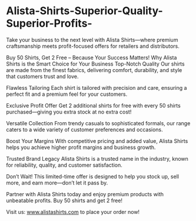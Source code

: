 # Alista-Shirts-Superior-Quality-Superior-Profits-
Take your business to the next level with Alista Shirts—where premium craftsmanship meets profit-focused offers for retailers and distributors.

Buy 50 Shirts, Get 2 Free – Because Your Success Matters!
Why Alista Shirts is the Smart Choice for Your Business
Top-Notch Quality
Our shirts are made from the finest fabrics, delivering comfort, durability, and style that customers trust and love.

Flawless Tailoring
Each shirt is tailored with precision and care, ensuring a perfect fit and a premium feel for your customers.

Exclusive Profit Offer
Get 2 additional shirts for free with every 50 shirts purchased—giving you extra stock at no extra cost!

Versatile Collection
From trendy casuals to sophisticated formals, our range caters to a wide variety of customer preferences and occasions.

Boost Your Margins
With competitive pricing and added value, Alista Shirts helps you achieve higher profit margins and business growth.

Trusted Brand Legacy
Alista Shirts is a trusted name in the industry, known for reliability, quality, and customer satisfaction.

Don’t Wait!
This limited-time offer is designed to help you stock up, sell more, and earn more—don’t let it pass by.

Partner with Alista Shirts today and enjoy premium products with unbeatable profits. Buy 50 shirts and get 2 free!

Visit us: www.alistashirts.com to place your order now!

